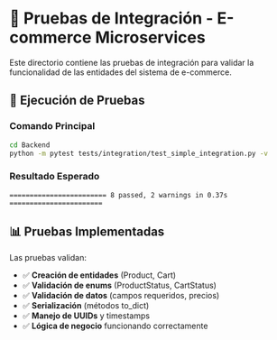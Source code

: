 # 🧪 Pruebas de Integración - E-commerce Microservices

Este directorio contiene las pruebas de integración para validar la funcionalidad de las entidades del sistema de e-commerce.

## 🚀 Ejecución de Pruebas

### Comando Principal
```bash
cd Backend
python -m pytest tests/integration/test_simple_integration.py -v
```

### Resultado Esperado
```
======================== 8 passed, 2 warnings in 0.37s =======================
```

## 📊 Pruebas Implementadas

Las pruebas validan:
- ✅ **Creación de entidades** (Product, Cart)
- ✅ **Validación de enums** (ProductStatus, CartStatus)
- ✅ **Validación de datos** (campos requeridos, precios)
- ✅ **Serialización** (métodos to_dict)
- ✅ **Manejo de UUIDs** y timestamps
- ✅ **Lógica de negocio** funcionando correctamente


